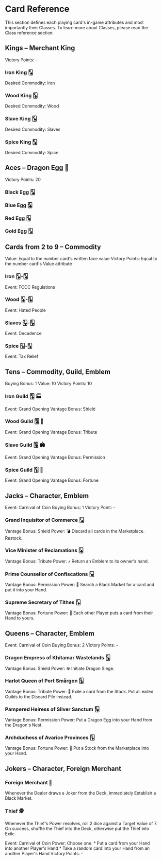 # Card Reference

This section defines each playing card's in-game attributes and most importantly their Classes. To learn more about Classes, please read the Class reference section.

## Kings – Merchant King

Victory Points: -

### Iron King 🂮

Desired Commodity: Iron

### Wood King 🃞

Desired Commodity: Wood

### Slave King 🂾

Desired Commodity: Slaves

### Spice King 🃎

Desired Commodity: Spice

## Aces – Dragon Egg 🥚

Victory Points: 20

### Black Egg 🂡

### Blue Egg 🃑

### Red Egg 🂱

### Gold Egg 🃁

## Cards from 2 to 9 – Commodity

Value: Equal to the number card's written face value
Victory Points: Equal to the number card's Value attribute

### Iron 🂢-🂩

Event: FCCC Regulations

### Wood 🃒-🃙

Event: Hated People

### Slaves 🂲-🂹

Event: Decadence

### Spice 🃂-🃉

Event: Tax Relief

## Tens – Commodity, Guild, Emblem

Buying Bonus: 1
Value: 10
Victory Points: 10

### Iron Guild 🂪 🏭

Event: Grand Opening
Vantage Bonus: Shield

### Wood Guild 🃚 🏯

Event: Grand Opening
Vantage Bonus: Tribute

### Slave Guild 🂺 🏟

Event: Grand Opening
Vantage Bonus: Permission

### Spice Guild 🃊 🕌

Event: Grand Opening
Vantage Bonus: Fortune

## Jacks – Character, Emblem

Event: Carnival of Coin
Buying Bonus: 1
Victory Point: -

### Grand Inquisitor of Commerce 🂫

Vantage Bonus: Shield
Power: 💣 Discard all cards in the Marketplace. Restock.

### Vice Minister of Reclamations 🃛

Vantage Bonus: Tribute
Power: ⤴ Return an Emblem to its owner's hand.

### Prime Counsellor of Confiscations 🂻

Vantage Bonus: Permission
Power: 🔎 Search a Black Market for a card and put it into your Hand.

### Supreme Secretary of Tithes 🃋

Vantage Bonus: Fortune
Power: 💸 Each other Player puts a card from their Hand to yours.

## Queens – Character, Emblem

Event: Carnival of Coin
Buying Bonus: 2
Victory Points: -

### Dragon Empress of Khitamar Wastelands 🂭

Vantage Bonus: Shield
Power: ☢ Initiate Dragon Siege.

### Harlot Queen of Port Smårgon 🃝

Vantage Bonus: Tribute
Power: 🚫 Exile a card from the Stack. Put all exiled Guilds to the Discard Pile instead.

### Pampered Heiress of Silver Sanctum 🂽

Vantage Bonus: Permission
Power:  Put a Dragon Egg into your Hand from the Dragon's Nest.

### Archduchess of Avarice Provinces 🃍

Vantage Bonus: Fortune
Power: 👐 Put a Stock from the Marketplace into your Hand.

## Jokers – Character, Foreign Merchant

### Foreign Merchant 👳

Whenever the Dealer draws a Joker from the Deck, immediately Establish a Black Market.

### Thief 🕵

Whenever the Thief's Power resolves, roll 2 dice against a Target Value of 7. On success, shuffle the Thief into the Deck, otherwise put the Thief into Exile.

Event: Carnival of Coin
Power: Choose one.
	* Put a card from your Hand into another Player's Hand
	* Take a random card into your Hand from an another Player's Hand
Victory Points: -
